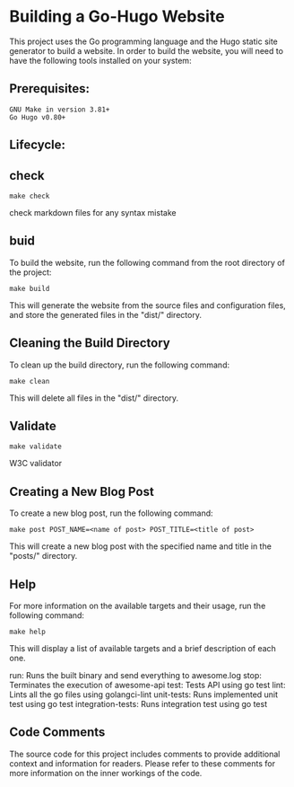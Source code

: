 # Building a Go-Hugo Website

This project uses the Go programming language and the Hugo static site generator to build a website. In order to build the website, you will need to have the following tools installed on your system:

## Prerequisites:
    GNU Make in version 3.81+
    Go Hugo v0.80+


## Lifecycle:

## check

    make check

check markdown files for any syntax mistake

## buid

To build the website, run the following command from the root directory of the project:

    make build

This will generate the website from the source files and configuration files, and store the generated files in the "dist/" directory.

## Cleaning the Build Directory

To clean up the build directory, run the following command:

    make clean

This will delete all files in the "dist/" directory.

## Validate

    make validate

W3C validator

## Creating a New Blog Post
To create a new blog post, run the following command:

    make post POST_NAME=<name of post> POST_TITLE=<title of post>

This will create a new blog post with the specified name and title in the "posts/" directory.

## Help
For more information on the available targets and their usage, run the following command:

    make help

This will display a list of available targets and a brief description of each one.

run: Runs the built binary and send everything to awesome.log stop: Terminates the execution of awesome-api test: Tests API using go test lint: Lints all the go files using golangci-lint unit-tests: Runs implemented unit test using go test integration-tests: Runs integration test using go test

## Code Comments

The source code for this project includes comments to provide additional context and information for readers. Please refer to these comments for more information on the inner workings of the code.
